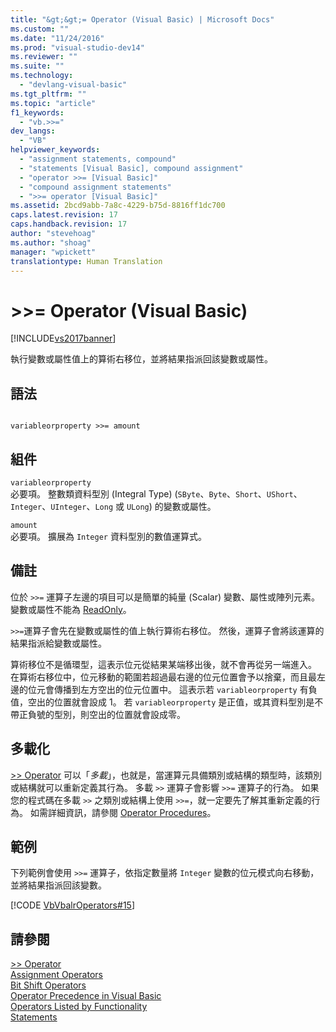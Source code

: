 ```yaml
---
title: "&gt;&gt;= Operator (Visual Basic) | Microsoft Docs"
ms.custom: ""
ms.date: "11/24/2016"
ms.prod: "visual-studio-dev14"
ms.reviewer: ""
ms.suite: ""
ms.technology: 
  - "devlang-visual-basic"
ms.tgt_pltfrm: ""
ms.topic: "article"
f1_keywords: 
  - "vb.>>="
dev_langs: 
  - "VB"
helpviewer_keywords: 
  - "assignment statements, compound"
  - "statements [Visual Basic], compound assignment"
  - "operator >>= [Visual Basic]"
  - "compound assignment statements"
  - ">>= operator [Visual Basic]"
ms.assetid: 2bcd9abb-7a8c-4229-b75d-8816ff1dc700
caps.latest.revision: 17
caps.handback.revision: 17
author: "stevehoag"
ms.author: "shoag"
manager: "wpickett"
translationtype: Human Translation
---
```

# &gt;&gt;= Operator (Visual Basic)
[!INCLUDE[vs2017banner](../../../csharp/includes/vs2017banner.md)]

執行變數或屬性值上的算術右移位，並將結果指派回該變數或屬性。  
  
## 語法  
  
```  
  
variableorproperty >>= amount  
```  
  
## 組件  
 `variableorproperty`  
 必要項。  整數類資料型別 \(Integral Type\) \(`SByte`、`Byte`、`Short`、`UShort`、`Integer`、`UInteger`、`Long` 或 `ULong`\) 的變數或屬性。  
  
 `amount`  
 必要項。  擴展為 `Integer` 資料型別的數值運算式。  
  
## 備註  
 位於 `>>=` 運算子左邊的項目可以是簡單的純量 \(Scalar\) 變數、屬性或陣列元素。  變數或屬性不能為 [ReadOnly](../../../visual-basic/language-reference/modifiers/readonly.md)。  
  
 `>>=`運算子會先在變數或屬性的值上執行算術右移位。   然後，運算子會將該運算的結果指派給變數或屬性。  
  
 算術移位不是循環型，這表示位元從結果某端移出後，就不會再從另一端進入。  在算術右移位中，位元移動的範圍若超過最右邊的位元位置會予以捨棄，而且最左邊的位元會傳播到左方空出的位元位置中。  這表示若 `variableorproperty` 有負值，空出的位置就會設成 1。  若 `variableorproperty` 是正值，或其資料型別是不帶正負號的型別，則空出的位置就會設成零。  
  
## 多載化  
 [\>\> Operator](../../../visual-basic/language-reference/operators/right-shift-operator.md) 可以「*多載*」，也就是，當運算元具備類別或結構的類型時，該類別或結構就可以重新定義其行為。  多載 `>>` 運算子會影響 `>>=` 運算子的行為。  如果您的程式碼在多載 `>>` 之類別或結構上使用 `>>=`，就一定要先了解其重新定義的行為。  如需詳細資訊，請參閱 [Operator Procedures](../../../visual-basic/programming-guide/language-features/procedures/operator-procedures.md)。  
  
## 範例  
 下列範例會使用 `>>=` 運算子，依指定數量將 `Integer` 變數的位元模式向右移動，並將結果指派回該變數。  
  
 [!CODE [VbVbalrOperators#15](../CodeSnippet/VS_Snippets_VBCSharp/VbVbalrOperators#15)]  
  
## 請參閱  
 [\>\> Operator](../../../visual-basic/language-reference/operators/right-shift-operator.md)   
 [Assignment Operators](../../../visual-basic/language-reference/operators/assignment-operators.md)   
 [Bit Shift Operators](../../../visual-basic/language-reference/operators/bit-shift-operators.md)   
 [Operator Precedence in Visual Basic](../../../visual-basic/language-reference/operators/operator-precedence.md)   
 [Operators Listed by Functionality](../../../visual-basic/language-reference/operators/operators-listed-by-functionality.md)   
 [Statements](../../../visual-basic/programming-guide/language-features/statements.md)